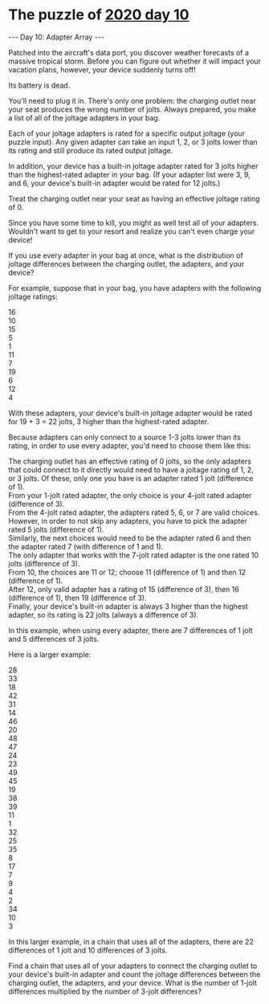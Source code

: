 # The puzzle of [2020 day 10](https://adventofcode.com/2020/day/10)

--- Day 10: Adapter Array ---

Patched into the aircraft's data port, you discover weather forecasts of a massive tropical storm. Before you can figure out whether it will impact your vacation plans, however, your device suddenly turns off!

Its battery is dead.

You'll need to plug it in. There's only one problem: the charging outlet near your seat produces the wrong number of jolts. Always prepared, you make a list of all of the joltage adapters in your bag.

Each of your joltage adapters is rated for a specific output joltage (your puzzle input). Any given adapter can take an input 1, 2, or 3 jolts lower than its rating and still produce its rated output joltage.

In addition, your device has a built-in joltage adapter rated for 3 jolts higher than the highest-rated adapter in your bag. (If your adapter list were 3, 9, and 6, your device's built-in adapter would be rated for 12 jolts.)

Treat the charging outlet near your seat as having an effective joltage rating of 0.

Since you have some time to kill, you might as well test all of your adapters. Wouldn't want to get to your resort and realize you can't even charge your device!

If you use every adapter in your bag at once, what is the distribution of joltage differences between the charging outlet, the adapters, and your device?

For example, suppose that in your bag, you have adapters with the following joltage ratings:

16\
10\
15\
5\
1\
11\
7\
19\
6\
12\
4

With these adapters, your device's built-in joltage adapter would be rated for 19 + 3 = 22 jolts, 3 higher than the highest-rated adapter.

Because adapters can only connect to a source 1-3 jolts lower than its rating, in order to use every adapter, you'd need to choose them like this:

The charging outlet has an effective rating of 0 jolts, so the only adapters that could connect to it directly would need to have a joltage rating of 1, 2, or 3 jolts. Of these, only one you have is an adapter rated 1 jolt (difference of 1).\
From your 1-jolt rated adapter, the only choice is your 4-jolt rated adapter (difference of 3).\
From the 4-jolt rated adapter, the adapters rated 5, 6, or 7 are valid choices. However, in order to not skip any adapters, you have to pick the adapter rated 5 jolts (difference of 1).\
Similarly, the next choices would need to be the adapter rated 6 and then the adapter rated 7 (with difference of 1 and 1).\
The only adapter that works with the 7-jolt rated adapter is the one rated 10 jolts (difference of 3).\
From 10, the choices are 11 or 12; choose 11 (difference of 1) and then 12 (difference of 1).\
After 12, only valid adapter has a rating of 15 (difference of 3), then 16 (difference of 1), then 19 (difference of 3).\
Finally, your device's built-in adapter is always 3 higher than the highest adapter, so its rating is 22 jolts (always a difference of 3).

In this example, when using every adapter, there are 7 differences of 1 jolt and 5 differences of 3 jolts.

Here is a larger example:

28\
33\
18\
42\
31\
14\
46\
20\
48\
47\
24\
23\
49\
45\
19\
38\
39\
11\
1\
32\
25\
35\
8\
17\
7\
9\
4\
2\
34\
10\
3

In this larger example, in a chain that uses all of the adapters, there are 22 differences of 1 jolt and 10 differences of 3 jolts.

Find a chain that uses all of your adapters to connect the charging outlet to your device's built-in adapter and count the joltage differences between the charging outlet, the adapters, and your device. What is the number of 1-jolt differences multiplied by the number of 3-jolt differences?